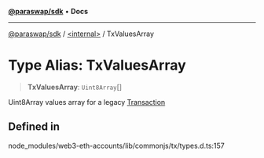 [**@paraswap/sdk**](../../README.md) • **Docs**

***

[@paraswap/sdk](../../globals.md) / [\<internal\>](../README.md) / TxValuesArray

# Type Alias: TxValuesArray

> **TxValuesArray**: `Uint8Array`[]

Uint8Array values array for a legacy [Transaction](../namespaces/home_velenir-gnx570_Projects_Paraswap_paraswap-sdk_node_modules_web3-types_lib_commonjs_index/interfaces/Transaction.md)

## Defined in

node\_modules/web3-eth-accounts/lib/commonjs/tx/types.d.ts:157
